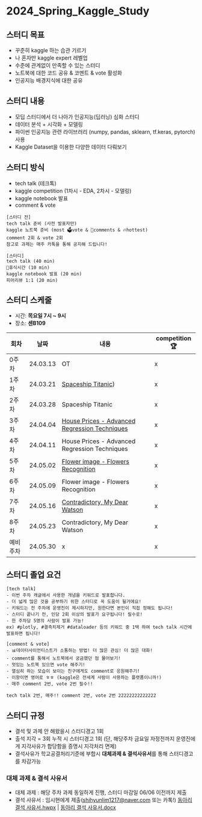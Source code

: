 # 2024_Spring_Kaggle_Study

## 스터디 목표
- 꾸준히 kaggle 하는 습관 기르기
- 나 혼자만 kaggle expert 레벨업
- 수준에 관계없이 만족할 수 있는 스터디
- 노트북에 대한 코드 공유 & 코멘트 & vote 활성화
- 인공지능 배경지식에 대한 공유

## 스터디 내용
- 모딥 스터디에서 더 나아가 인공지능(딥러닝) 심화 스터디
- 데이터 분석 + 시각화 + 모델링
- 파이썬 인공지능 관련 라이브러리 (numpy, pandas, sklearn, tf.keras, pytorch) 사용
- Kaggle Dataset을 이용한 다양한 데이터 다뤄보기

## 스터디 방식
- tech talk (테크톡)
- kaggle competition (1차시 - EDA, 2차시 - 모델링)
- kaggle notebook 발표
- comment & vote

```
[스터디 전]
tech talk 준비 (사전 발표자만)
kaggle 노트북 준비 (most 🗳️vote & 💬comments & 🔥hottest)
comment 2회 & vote 2회
참고로 과제는 매주 카톡을 통해 공지해 드립니다!

[스터디]
tech talk (40 min)
🍵휴식시간 (10 min)
kaggle notebook 발표 (20 min)
피어리뷰 1:1 (20 min)
```

## 스터디 스케줄
- 시간: **목요일 7시 ~ 9시**
- 장소: **센B109**

|회차|날짜|내용|competition🏆|
|---|---|---|---|
|0주차|24.03.13|OT|x|
|1주차|24.03.21|[Spaceship Titanic]([https://www.kaggle.com/competitions/2024_SMARCLE_KS_1/overview))|x|
|2주차|24.03.28|Spaceship Titanic|x|
|3주차|24.04.04|[House Prices - Advanced Regression Techniques](https://www.kaggle.com/competitions/house-prices-advanced-regression-techniques/overview)|x|
|4주차|24.04.11|House Prices - Advanced Regression Techniques|x|
|5주차|24.05.02|[Flower image - Flowers Recognition](https://www.kaggle.com/datasets/alxmamaev/flowers-recognition)|x|
|6주차|24.05.09|Flower image - Flowers Recognition|x|
|7주차|24.05.16|[Contradictory, My Dear Watson](https://www.kaggle.com/competitions/contradictory-my-dear-watson/overview)|x|
|8주차|24.05.23|Contradictory, My Dear Watson|x|
|예비 주차|24.05.30|x|x|

## 스터디 졸업 요건 
```
[tech talk]
- 이번 주차 캐글에서 사용한 개념을 키워드로 발표합니다.
- 더 넓게 많은 것을 공부하기 위한 스터디로 꼭 도움이 될거에요!
- 키워드는 전 주차에 운영진이 제시하지만, 원한다면 본인이 직접 정해도 됩니다!
- 스터디 끝나기 전, 인당 2회 이상의 발표가 요구됩니다! 필수로!
- 한 주차당 5명의 사람이 발표 가능!
ex) #plotly, #결측치제거 #dataloader 등의 키워드 중 1택 하여 tech talk 시간에 발표하면 됩니다!

[comment & vote]
- 📊데이터사이언티스트가 소통하는 방법! 더 많은 관심! 더 많은 대화!
- comment를 통해서 노트북에서 궁금했던 점 물어보기!
- 멋있는 노트북 있으면 vote 해주기!
- 열심히 하는 모습이 보이는 친구에게도 comment로 응원해주기!
- 이왕이면 영어로 ㅎㅎ (kaggle은 전세계 사람이 사용하는 플랫폼이니까!)
- 매주 comment 2번, vote 2번 필수!!

tech talk 2번, 매주!! comment 2번, vote 2번 22222222222222
```

## 스터디 규정
- 결석 및 과제 안 해왔을시 스터디경고 1회
- 출석 지각 = 3회 누적 시 스터디경고 1회 (단, 해당주차 금요일 자정전까지 운영진에게 지각사유가 합당함을 증명시 지각처리 면제)
- 결석사유가 학교공결처리기준에 부합시 **대체과제 & 결석사유서**를 통해 스터디경고를 차감가능
### 대체 과제 & 결석 사유서
- 대체 과제 : 해당 주차 과제 동일하게 진행, 스터디 마감일 06/06 이전까지 제출
- 결석 사유서 : 임시현에게 제출(shihyunlim1217@naver.com 또는 카톡!)
[동아리 결석 사유서.hwpx](https://github.com/sejongsmarcle/2024_Spring_Kaggle_Study/blob/79ac376c0f8fa9da394a04ad856dec171231ffee/%EB%8F%99%EC%95%84%EB%A6%AC%20%EA%B2%B0%EC%84%9D%20%EC%82%AC%EC%9C%A0%EC%84%9C.hwpx) | [동아리 결석 사유서.docx](https://github.com/sejongsmarcle/2024_Spring_Kaggle_Study/blob/b31d7911b3a5c531adf8b7e22c62b9bf3df5a733/%EB%8F%99%EC%95%84%EB%A6%AC%20%EA%B2%B0%EC%84%9D%20%EC%82%AC%EC%9C%A0%EC%84%9C_word%EC%9A%A9.docx)

